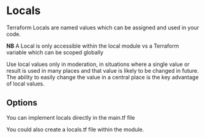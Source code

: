 # Locals 

Terraform Locals are named values which can be assigned and used in your code.

**NB** A Local is only accessible within the local module vs a Terraform variable which can be scoped globally

Use local values only in moderation, in situations where a single value or result is used in many places and that value is likely to be changed in future. The ability to easily change the value in a central place is the key advantage of local values.

## Options

You can implement locals directly in the main.tf file

You could also create a locals.tf file within the module.